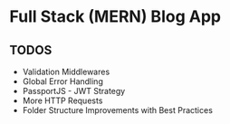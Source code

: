 # Full Stack (MERN) Blog App
## TODOS
- Validation Middlewares
- Global Error Handling
- PassportJS - JWT Strategy
- More HTTP Requests
- Folder Structure Improvements with Best Practices
